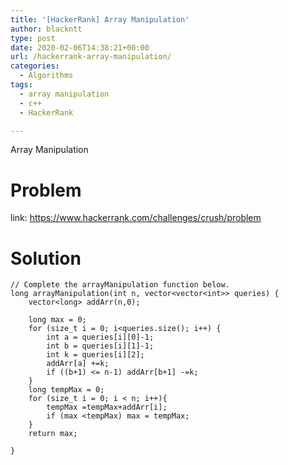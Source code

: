 ```yaml
---
title: '[HackerRank] Array Manipulation'
author: blackntt
type: post
date: 2020-02-06T14:38:21+00:00
url: /hackerrank-array-manipulation/
categories:
  - Algorithms
tags:
  - array manipulation
  - c++
  - HackerRank

---
```

Array Manipulation

# Problem

link: https://www.hackerrank.com/challenges/crush/problem

# Solution

<pre><code class="language-cpp line-numbers">// Complete the arrayManipulation function below.
long arrayManipulation(int n, vector&lt;vector&lt;int&gt;&gt; queries) {
    vector&lt;long&gt; addArr(n,0);

    long max = 0;
    for (size_t i = 0; i&lt;queries.size(); i++) {
        int a = queries[i][0]-1;
        int b = queries[i][1]-1;
        int k = queries[i][2];
        addArr[a] +=k;
        if ((b+1) &lt;= n-1) addArr[b+1] -=k;
    }
    long tempMax = 0;
    for (size_t i = 0; i &lt; n; i++){
        tempMax =tempMax+addArr[i];
        if (max &lt;tempMax) max = tempMax;
    }
    return max;

}

</code></pre>